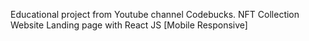 Educational project from Youtube channel Codebucks.
NFT Collection Website Landing page with React JS [Mobile Responsive]